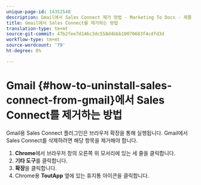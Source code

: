 ```yaml
---
unique-page-id: 14352548
description: Gmail에서 Sales Connect 제거 방법 - Marketing To Docs - 제품 설명서
title: Gmail에서 Sales Connect를 제거하는 방법
translation-type: tm+mt
source-git-commit: 47b2fee7d146c3dc558d4bbb10070683f4cdfd3d
workflow-type: tm+mt
source-wordcount: '79'
ht-degree: 0%

---
```



# Gmail {#how-to-uninstall-sales-connect-from-gmail}에서 Sales Connect를 제거하는 방법

Gmail용 Sales Connect 플러그인은 브라우저 확장을 통해 실행됩니다. Gmail에서 Sales Connect를 삭제하려면 해당 항목을 제거해야 합니다.

1. **Chrome**&#x200B;에서 브라우저 창의 오른쪽 위 모서리에 있는 세 줄을 클릭합니다.
1. **기타 도구**&#x200B;를 클릭합니다.
1. **확장**&#x200B;을 클릭합니다.
1. Chrome용 **ToutApp** 옆에 있는 휴지통 아이콘을 클릭합니다.

